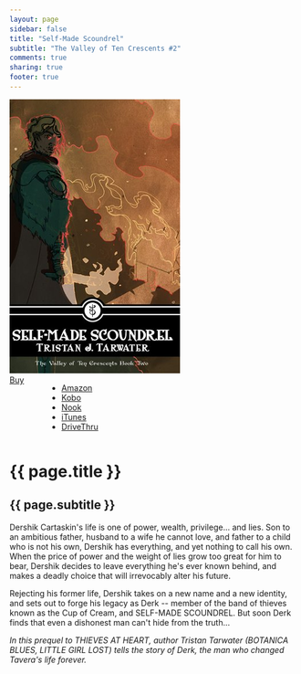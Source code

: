 ```yaml
---
layout: page
sidebar: false
title: "Self-Made Scoundrel"
subtitle: "The Valley of Ten Crescents #2"
comments: true
sharing: true
footer: true
---
```


<div class="row spotlight">
   <div class="small-12 medium-4 text-center left spotlight-left">
<img src="/images/books/self-made-scoundrel.jpg" alt="Self-Made Scoundrel book cover" title="Self-Made Scoundrel" class="spotlight-cover box-shadow">
  <div class="small-12 columns">
   <a href="#" data-dropdown="drop" class="button radius dropdown sales-large">Buy</a><br>
<ul id="drop" data-dropdown-content class="f-dropdown text-left">
  <li><a href="http://www.amazon.com/dp/B0090NFRY2/?tag=bathelup-20">Amazon</a></li>
  <li><a href="http://store.kobobooks.com/en-US/ebook/self-made-scoundrel">Kobo</a></li>
  <li><a href="http://www.barnesandnoble.com/w/self-made-scoundrel-tristan-tarwater/1030679881">Nook</a></li>
  <li><a href="https://itunes.apple.com/us/book/self-made-scoundrel/id592926355">iTunes</a></li>
  <li><a href="http://www.drivethrufiction.com/product/122089/Self-Made-Scoundrel">DriveThru</a></li>
</ul>
  </div>
   </div>
   <div class="small-12 medium-8 spotlight-blurb right">
   <h1>{{ page.title }}</h1>
   <h2 class="subheader">{{ page.subtitle }}</h2>
   <p>Dershik Cartaskin's life is one of power, wealth, privilege... and lies. Son to an ambitious father, husband to a wife he cannot love, and father to a child who is not his own, Dershik has everything, and yet nothing to call his own.  When the price of power and the weight of lies grow too great for him to bear, Dershik decides to leave everything he's ever known behind, and makes a deadly choice that will irrevocably alter his future.</p>
   <p>Rejecting his former life, Dershik takes on a new name and a new identity, and sets out to forge his legacy as Derk -- member of the band of thieves known as the Cup of Cream, and SELF-MADE SCOUNDREL. But soon Derk finds that even a dishonest man can't hide from the truth...</p>
   <p><em>In this prequel to THIEVES AT HEART, author Tristan Tarwater (BOTANICA BLUES, LITTLE GIRL LOST) tells the story of Derk, the man who changed Tavera's life forever.</em></p>
   </div>
   </div>
